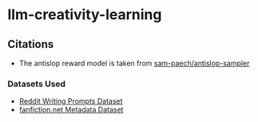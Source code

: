 # llm-creativity-learning

## Citations

- The antislop reward model is taken from [sam-paech/antislop-sampler](https://github.com/sam-paech/antislop-sampler)

### Datasets Used

- [Reddit Writing Prompts Dataset](https://huggingface.co/datasets/nothingiisreal/Reddit-Dirty-And-WritingPrompts)
- [fanfiction.net Metadata Dataset](https://huggingface.co/datasets/mrzjy/fanfiction_meta)
